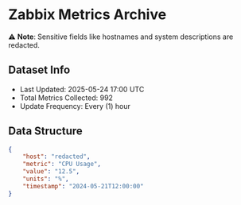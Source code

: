 # Zabbix Metrics Archive

⚠️ **Note**: Sensitive fields like hostnames and system descriptions are redacted.

## Dataset Info
- Last Updated: 2025-05-24 17:00 UTC
- Total Metrics Collected: 992
- Update Frequency: Every (1) hour

## Data Structure
```json
{
    "host": "redacted",
    "metric": "CPU Usage",
    "value": "12.5",
    "units": "%",
    "timestamp": "2024-05-21T12:00:00"
}
```
